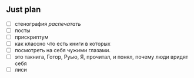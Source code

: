 ## Just plan
- [ ] стенография *распечатать*
- [ ] посты
- [ ] прискриптум
- [ ] как классно что есть книги в которых 
- [ ] посмотреть на себя чужими глазами.
- [ ] это такнига, Готор, Руью, Я, прочитал, и понял, почему люди вридят себя
- [ ] лиси
